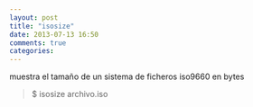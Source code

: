 ```yaml
---
layout: post
title: "isosize"
date: 2013-07-13 16:50
comments: true
categories: 
---
```

muestra el tamaño de un sistema de ficheros iso9660 en bytes

>$ isosize archivo.iso

